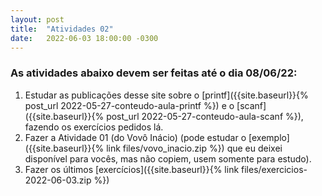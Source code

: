 ```yaml
---
layout: post
title:  "Atividades 02"
date:   2022-06-03 18:00:00 -0300
---
```


### As atividades abaixo devem ser feitas até o dia 08/06/22:

1. Estudar as publicações desse site sobre o [printf]({{site.baseurl}}{% post_url 2022-05-27-conteudo-aula-printf %}) e o [scanf]({{site.baseurl}}{% post_url 2022-05-27-conteudo-aula-scanf %}), fazendo os exercícios pedidos lá.
2. Fazer a Atividade 01 (do Vovô Inácio) (pode estudar o [exemplo]({{site.baseurl}}{% link files/vovo_inacio.zip %}) que eu deixei disponível para vocês, mas não copiem, usem somente para estudo).
3. Fazer os últimos [exercícios]({{site.baseurl}}{% link files/exercicios-2022-06-03.zip %})

